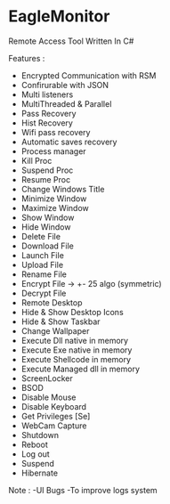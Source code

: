 # EagleMonitor
Remote Access Tool Written In C#

Features :
* Encrypted Communication with RSM
* Confirurable with JSON
* Multi listeners
* MultiThreaded & Parallel
* Pass Recovery
* Hist Recovery
* Wifi pass recovery
* Automatic saves recovery
* Process manager
* Kill Proc
* Suspend Proc
* Resume Proc
* Change Windows Title
* Minimize Window
* Maximize Window
* Show Window 
* Hide Window
* Delete File
* Download File
* Launch File
* Upload File
* Rename File
* Encrypt File -> +- 25 algo (symmetric)
* Decrypt File
* Remote Desktop
* Hide & Show Desktop Icons
* Hide & Show Taskbar
* Change Wallpaper
* Execute Dll native in memory
* Execute Exe native in memory
* Execute Shellcode in memory
* Execute Managed dll in memory
* ScreenLocker
* BSOD
* Disable Mouse
* Disable Keyboard
* Get Privileges [Se]
* WebCam Capture
* Shutdown
* Reboot
* Log out
* Suspend
* Hibernate

Note : 
-UI Bugs
-To improve logs system
